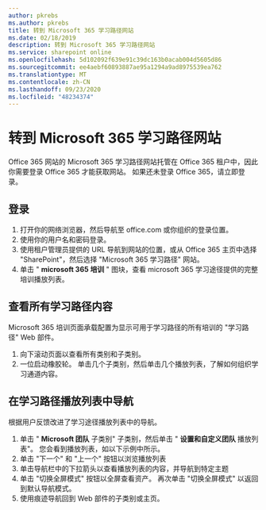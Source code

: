 ```yaml
---
author: pkrebs
ms.author: pkrebs
title: 转到 Microsoft 365 学习路径网站
ms.date: 02/18/2019
description: 转到 Microsoft 365 学习路径网站
ms.service: sharepoint online
ms.openlocfilehash: 5d102092f639e91c39dc163b0acab004d5605d86
ms.sourcegitcommit: ee4aebf60893887ae95a1294a9ad8975539ea762
ms.translationtype: MT
ms.contentlocale: zh-CN
ms.lasthandoff: 09/23/2020
ms.locfileid: "48234374"
---
```

# <a name="go-to-the-microsoft-365-learning-pathways-site"></a>转到 Microsoft 365 学习路径网站

Office 365 网站的 Microsoft 365 学习路径网站托管在 Office 365 租户中，因此你需要登录 Office 365 才能获取网站。 如果还未登录 Office 365，请立即登录。 

## <a name="sign-in"></a>登录  

1.  打开你的网络浏览器，然后导航至 office.com 或你组织的登录位置。 
2.  使用你的用户名和密码登录。
3.  使用租户管理员提供的 URL 导航到网站的位置，或从 Office 365 主页中选择 "SharePoint"，然后选择 "Microsoft 365 学习路径" 网站。 
5. 单击 " **microsoft 365 培训** " 图块，查看 microsoft 365 学习途径提供的完整培训播放列表。 

## <a name="view-all-the-learning-pathways-content"></a>查看所有学习路径内容
Microsoft 365 培训页面承载配置为显示可用于学习路径的所有培训的 "学习路径" Web 部件。 

1. 向下滚动页面以查看所有类别和子类别。
2. 一位启动橡胶轮。 单击几个子类别，然后单击几个播放列表，了解如何组织学习通道内容。 

## <a name="navigate-through-learning-pathways-playlists"></a>在学习路径播放列表中导航
根据用户反馈改进了学习途径播放列表中的导航。 

1. 单击 " **Microsoft 团队** 子类别" 子类别，然后单击 " **设置和自定义团队** 播放列表"。 您会看到播放列表，如以下示例中所示。
2. 单击 "下一个" 和 "上一个" 按钮以浏览播放列表
3. 单击导航栏中的下拉箭头以查看播放列表的内容，并导航到特定主题
4. 单击 "切换全屏模式" 按钮以全屏查看资产。 再次单击 "切换全屏模式" 以返回到默认导航模式。
5. 使用痕迹导航回到 Web 部件的子类别或主页。  


